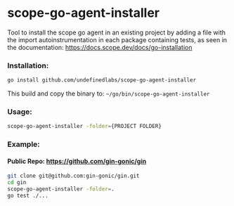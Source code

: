 # scope-go-agent-installer

Tool to install the scope go agent in an existing project by adding a file with the import autoinstrumentation in each package containing tests, as seen in the documentation: https://docs.scope.dev/docs/go-installation

### Installation:
```bash
go install github.com/undefinedlabs/scope-go-agent-installer
```

This build and copy the binary to: `~/go/bin/scope-go-agent-installer`

### Usage:
```bash
scope-go-agent-installer -folder={PROJECT FOLDER}
```

### Example:

#### Public Repo: https://github.com/gin-gonic/gin
```bash
git clone git@github.com:gin-gonic/gin.git
cd gin
scope-go-agent-installer -folder=.
go test ./...
```
